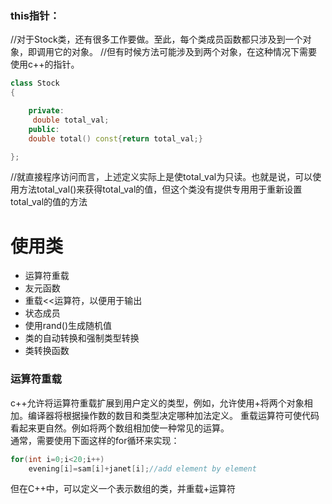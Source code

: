 ### this指针：
//对于Stock类，还有很多工作要做。至此，每个类成员函数都只涉及到一个对象，即调用它的对象。
//但有时候方法可能涉及到两个对象，在这种情况下需要使用c++的指针。<br>
```c++
class Stock
{

	private:
	 double total_val;
	public:
	double total() const{return total_val;}

}; 

``` 
//就直接程序访问而言，上述定义实际上是使total_val为只读。也就是说，可以使用方法total_val()来获得total_val的值，但这个类没有提供专用用于重新设置total_val的值的方法<br>

# 使用类

* 运算符重载
* 友元函数
* 重载<<运算符，以便用于输出
* 状态成员
* 使用rand()生成随机值
* 类的自动转换和强制类型转换
* 类转换函数

### 运算符重载

c++允许将运算符重载扩展到用户定义的类型，例如，允许使用+将两个对象相加。编译器将根据操作数的数目和类型决定哪种加法定义。
重载运算符可使代码看起来更自然。例如将两个数组相加使一种常见的运算。<br>
通常，需要使用下面这样的for循环来实现：
```C++
for(int i=0;i<20;i++)
	evening[i]=sam[i]+janet[i];//add element by element
```
但在C++中，可以定义一个表示数组的类，并重载+运算符